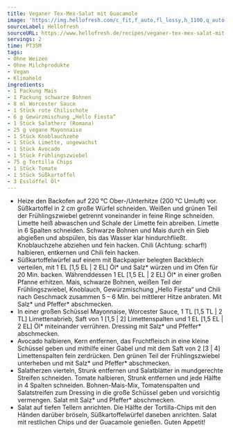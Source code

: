 ```yaml
---
title: Veganer Tex-Mex-Salat mit Guacamole
image: 'https://img.hellofresh.com/c_fit,f_auto,fl_lossy,h_1100,q_auto,w_2600/hellofresh_s3/image/veganer-tex-mex-salat-mit-guacamole-f6f92387.jpg'
sourceLabel: Hellofresh
sourceURL: https://www.hellofresh.de/recipes/veganer-tex-mex-salat-mit-guacamole-62bb04bad6b44ee0fa061d7c
servings: 2
time: PT35M
tags:
- Ohne Weizen
- Ohne Milchprodukte
- Vegan
- Klimaheld
ingredients:
- 1 Packung Mais
- 1 Packung schwarze Bohnen
- 8 ml Worcester Sauce
- 1 Stück rote Chilischote
- 6 g Gewürzmischung „Hello Fiesta“
- 1 Stück Salatherz (Romana)
- 25 g vegane Mayonnaise
- 1 Stück Knoblauchzehe
- 1 Stück Limette, ungewachst
- 1 Stück Avocado
- 1 Stück Frühlingszwiebel
- 75 g Tortilla Chips
- 1 Stück Tomate
- 1 Stück Süßkartoffel
- 3 Esslöffel Öl*
---
```


- Heize den Backofen auf 220 °C Ober-/Unterhitze (200 °C Umluft) vor.  Süßkartoffel in 2 cm große Würfel schneiden.  Weißen und grünen Teil der Frühlingszwiebel getrennt voneinander in feine Ringe schneiden.  Limette heiß abwaschen und Schale der Limette fein abreiben. Limette in 6 Spalten schneiden.  Schwarze Bohnen und Mais durch ein Sieb abgießen und abspülen, bis das Wasser klar hindurchfließt.  Knoblauchzehe abziehen und fein hacken. Chili (Achtung: scharf!) halbieren, entkernen und Chili fein hacken.
- Süßkartoffelwürfel auf einem mit Backpapier belegten Backblech verteilen, mit 1 EL [1,5 EL | 2 EL] Öl\* und Salz\* würzen und im Ofen für 20 Min. backen.  Währenddessen 1 EL [1,5 EL | 2 EL] Öl\* in einer großen Pfanne erhitzen. Mais, schwarze Bohnen, weißen Teil der Frühlingszwiebel, Knoblauch, Gewürzmischung „Hello Fiesta“ und Chili nach Geschmack zusammen 5 – 6 Min. bei mittlerer Hitze anbraten. Mit Salz\* und Pfeffer\* abschmecken.
- In einer großen Schüssel Mayonnaise, Worcester Sauce, 1 TL [1,5 TL | 2 TL] Limettenabrieb, Saft von 1 [1,5 | 2] Limettenspalten und 1 EL [1,5 EL | 2 EL] Öl\* miteinander verrühren. Dressing mit Salz\* und Pfeffer\* abschmecken.
- Avocado halbieren, Kern entfernen, das Fruchtfleisch in eine kleine Schüssel geben und mithilfe einer Gabel und mit dem Saft von 2 [3 | 4] Limettenspalten fein zerdrücken. Den grünen Teil der Frühlingszwiebel unterheben und mit Salz\* und Pfeffer\* abschmecken.
- Salatherzen vierteln, Strunk entfernen und Salatblätter in mundgerechte Streifen schneiden.  Tomate halbieren, Strunk entfernen und jede Hälfte in 4 Spalten schneiden.  Bohnen-Mais-Mix, Tomatenspalten und Salatstreifen zum Dressing in die große Schüssel geben und vorsichtig vermengen. Salat mit Salz\* und Pfeffer\* abschmecken.
- Salat auf tiefen Tellern anrichten. Die Hälfte der Tortilla-Chips mit den Händen darüber bröseln, Süßkartoffelwürfel daneben anrichten. Salat mit restlichen Chips und der Guacamole genießen.  Guten Appetit!
